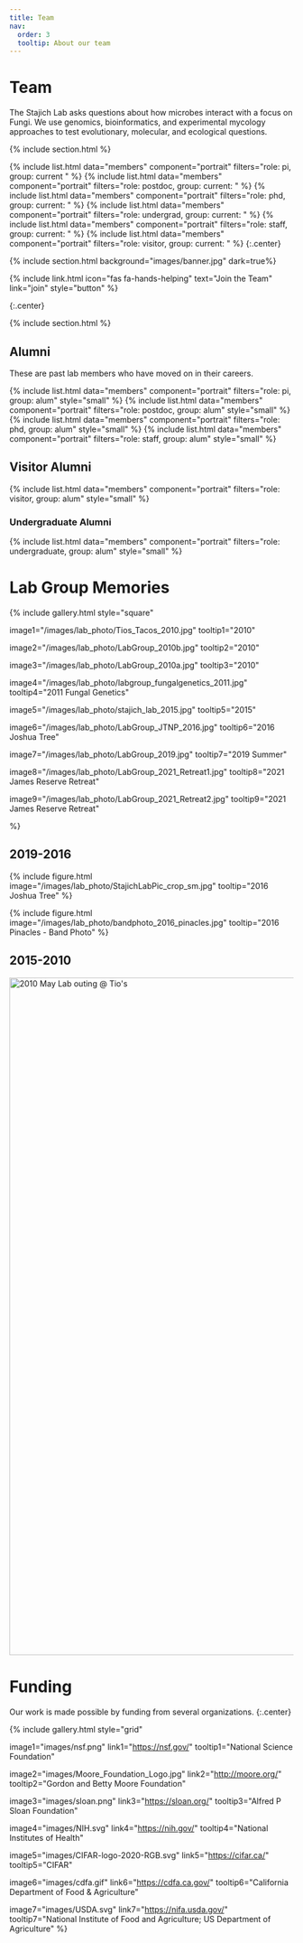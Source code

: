 ```yaml
---
title: Team
nav:
  order: 3
  tooltip: About our team
---
```


# <i class="fas fa-users"></i>Team

The Stajich Lab asks questions about how microbes interact with a focus on Fungi. We use genomics, bioinformatics, and experimental mycology approaches to test evolutionary, molecular, and ecological questions.

{% include section.html %}

{% include list.html data="members" component="portrait" filters="role: pi, group: current " %}
{% include list.html data="members" component="portrait" filters="role: postdoc, group: current: " %}
{% include list.html data="members" component="portrait" filters="role: phd, group: current: " %}
{% include list.html data="members" component="portrait" filters="role: undergrad, group: current: " %}
{% include list.html data="members" component="portrait" filters="role: staff, group: current: " %}
{% include list.html data="members" component="portrait" filters="role: visitor, group: current: " %}
{:.center}

{% include section.html background="images/banner.jpg" dark=true%}

{%
  include link.html
  icon="fas fa-hands-helping"
  text="Join the Team"
  link="join"
  style="button"
%}

{:.center}

{% include section.html %}

## Alumni

These are past lab members who have moved on in their careers.

{% include list.html data="members" component="portrait" filters="role: pi, group: alum" style="small" %}
{% include list.html data="members" component="portrait" filters="role: postdoc, group: alum" style="small" %}
{% include list.html data="members" component="portrait" filters="role: phd, group: alum" style="small" %}
{% include list.html data="members" component="portrait" filters="role: staff, group: alum" style="small" %}

## Visitor Alumni

{% include list.html data="members" component="portrait" filters="role: visitor, group: alum" style="small" %}

### Undergraduate Alumni
{% include list.html data="members" component="portrait" filters="role: undergraduate, group: alum" style="small" %}

# Lab Group Memories

{%
  include gallery.html
  style="square"

  image1="/images/lab_photo/Tios_Tacos_2010.jpg"
  tooltip1="2010"

  image2="/images/lab_photo/LabGroup_2010b.jpg"
  tooltip2="2010"

  image3="/images/lab_photo/LabGroup_2010a.jpg"
  tooltip3="2010"

  image4="/images/lab_photo/labgroup_fungalgenetics_2011.jpg"
  tooltip4="2011 Fungal Genetics"

  image5="/images/lab_photo/stajich_lab_2015.jpg"
  tooltip5="2015"

  image6="/images/lab_photo/LabGroup_JTNP_2016.jpg"
  tooltip6="2016 Joshua Tree"

  image7="/images/lab_photo/LabGroup_2019.jpg"
  tooltip7="2019 Summer"

  image8="/images/lab_photo/LabGroup_2021_Retreat1.jpg"
  tooltip8="2021 James Reserve Retreat"

  image9="/images/lab_photo/LabGroup_2021_Retreat2.jpg"
  tooltip9="2021 James Reserve Retreat"

%}


## 2019-2016
{%
include figure.html
image="/images/lab_photo/StajichLabPic_crop_sm.jpg"
tooltip="2016 Joshua Tree"
%}

{%
include figure.html
image="/images/lab_photo/bandphoto_2016_pinacles.jpg"
tooltip="2016 Pinacles - Band Photo"
%}


## 2015-2010

<a data-flickr-embed="true" href="https://www.flickr.com/photos/stajich/albums/72157624144113608" title="2010 May Lab outing @ Tio&#x27;s"><img src="https://live.staticflickr.com/3383/4643529360_54984e5838_h.jpg" width="1600" height="1200" alt="2010 May Lab outing @ Tio&#x27;s"></a><script async src="//embedr.flickr.com/assets/client-code.js" charset="utf-8"></script>

# Funding

Our work is made possible by funding from several organizations.
{:.center}

{%
  include gallery.html
  style="grid"

  image1="images/nsf.png"
  link1="https://nsf.gov/"
  tooltip1="National Science Foundation"

  image2="images/Moore_Foundation_Logo.jpg"
  link2="http://moore.org/"
  tooltip2="Gordon and Betty Moore Foundation"

  image3="images/sloan.png"
  link3="https://sloan.org/"
  tooltip3="Alfred P Sloan Foundation"

  image4="images/NIH.svg"
  link4="https://nih.gov/"
  tooltip4="National Institutes of Health"

  image5="images/CIFAR-logo-2020-RGB.svg"
  link5="https://cifar.ca/"
  tooltip5="CIFAR"

  image6="images/cdfa.gif"
  link6="https://cdfa.ca.gov/"
  tooltip6="California Department of Food & Agriculture"

  image7="images/USDA.svg"
  link7="https://nifa.usda.gov/"
  tooltip7="National Institute of Food and Agriculture; US Department of Agriculture"
%}
